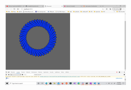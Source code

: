 <!-- ![rotation](pics/2020-07-19.png) -->
<img src="pics/2020-07-19.png" width="400" alt="rotation pic">
